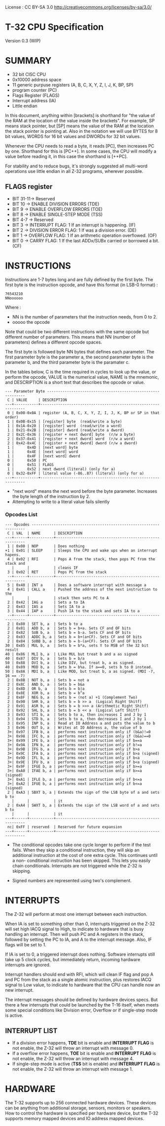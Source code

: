 License : CC BY-SA 3.0 http://creativecommons.org/licenses/by-sa/3.0/

T-32 CPU Specification
======================
Version 0.3 (WIP)


SUMMARY
=======

* 32 bit CISC CPU
* 0x10000 address space
* 11 generic purpuse registers (A, B, C, X, Y, Z, I, J, K, BP, SP)
* program counter (PC)
* Flags Register (FLAGS)
* Interrupt address (IA)
* Little endian

In this document, anything within [brackets] is shorthand for "the value of the
RAM at the location of the value inside the brackets". For example, SP means
stack pointer, but [SP] means the value of the RAM at the location the stack
pointer is pointing at. Also in the notation we will use
BYTES for 8 bit values, WORDS for 16 bit values and DWORDs for 32 bit values. 

Whenever the CPU needs to read a byte, it reads [PC], then increases PC by one.
Shorthand for this is [PC++]. In some cases, the CPU will modify a value before
reading it, in this case the shorthand is [++PC].

For stability and to reduce bugs, it's strongly suggested all multi-word
operations use little endian in all Z-32 programs, wherever possible.


FLAGS register
--------------

- BIT 31-11-> Reserved
- BIT 10 -> ENABLE DIVISION ERRORS (TDE)
- BIT 9 -> ENABLE OVERFLOW ERRORS (TOE)
- BIT 8 -> ENABLE SINGLE-STEP MODE (TSS)
- BIT 4-7 -> Reserved
- BIT 3 -> INTERRUPT FLAG: 1 If an interrupt is happening. (IF)
- BIT 2 -> DIVISION ERROR FLAG: 1 If was a division error. (DE)
- BIT 1 -> OVERFLOW FLAG: 1 If an arithmetic operation overflowed. (OF)
- BIT 0 -> CARRY FLAG: 1 If the last ADDx/SUBx carried or borrowed a bit. (CF)


INSTRUCTIONS
============

Instructions are 1-7 bytes long and are fully defined by the first byte.
The first byte is the instruction opcode, and have this format (in LSB-0 
format) :

    76543210
    NNoooooo

Where :

- NN is the number of parameters that the instruction needs, from 0 to 2.
- ooooo the opcode


Note that could be two different instructions with the same opcode but different number of parameters. This means that NN (number of parameters) defines a different opcode spaces.

The first byte is followed byte NN bytes that defines each parameter. The first
parameter byte is the parameter a, the second parameter byte is the parameter 
b, and the third parameter byte is the paramater c.

In the tables below, C is the time required in cycles to look up the value, or
perform the opcode, VALUE is the numerical value, NAME is the mnemonic, and
DESCRIPTION is a short text that describes the opcode or value.


    --- Parameter Byte ------------------------------------------------------------
     C | VALUE     | DESCRIPTION
    ---+-----------+---------------------------------------------------------------
     0 | 0x00-0x0A | register (A, B, C, X, Y, Z, I, J, K, BP or SP in that order)
     1 | 0x0B-0x15 | [register] byte  (read/write a byte)
     1 | 0x1A-0x20 | [register] word  (read/write a word)
     1 | 0x21-0x2B | [register] dword (read/write a dword)
     2 | 0x2C-0x36 | [register + next dword] byte  (r/w a byte)
     2 | 0x37-0x41 | [register + next dword] word  (r/w a word)
     2 | 0x42-0x4C | [register + next dword] dword (r/w a dword)
     1 |      0x4D | [next word] byte
     1 |      0x4E | [next word] word
     1 |      0x4F | [next word] dword
     0 |      0x50 | PC
     0 |      0x51 | FLAGS
     1 |      0x52 | next dword (literal) (only for a)
     0 | 0x32-0xFF | literal value (-86..87) (literal) (only for a)
    ---+-----------+---------------------------------------------------------------
    
* "next word" means the next word before the byte parameter. Increases the byte
  length of the instruction by 2.
* Attempting to write to a literal value fails silently

### Opcodes List

    --- Opcodes -------------------------------------------------------------------
     C | VAL  | NAME      | DESCRIPTION
    ---+------+-----------+--------------------------------------------------------
     1 | 0x00 | NOP       | Does nothing
    +1 | 0x01 | SLEEP     | Sleeps the CPU and wake ups when an interrupt hapens.
     4 | 0x02 | RFI       | Pops A from the stack, then pops PC from the stack and
       |      |           | cleans IF
     3 | 0x02 | RET       | Pops PC from the stack
     --+------+-----------+--------------------------------------------------------
     5 | 0x40 | INT a     | Does a software interrupt with message a
     4 | 0x41 | CALL a    | Pushed the address of the next instruction to the
       |      |           | stack then sets PC to A
     2 | 0x42 | IAG a     | Sets a to IA  
     2 | 0x43 | IAS a     | Sets IA to a  
     3 | 0x44 | IAP a     | Push IA to the stack and sets IA to a
     --+------+-----------+--------------------------------------------------------
     2 | 0x80 | SET b, a  | Sets b to a
     2 | 0x81 | ADD b, a  | Sets b = b+a. Sets CF and OF bits
     2 | 0x82 | SUB b, a  | Sets b = b-a. Sets CF and OF bits
     2 | 0x83 | ADDC b, a | Sets b = b+(a+CF). Sets CF and OF bits
     2 | 0x84 | SUBB b, a | Sets b = b-(a+CF). Sets CF and OF bits
    30 | 0x85 | MUL b, a  | Sets b = b*a, sets Y to MSB of the 32 bit result
    40 | 0x86 | MLI b, a  | Like MUL but treat b and a as signed
    40 | 0x87 | DIV b, a  | Sets b = b/a
    50 | 0x88 | DVI b, a  | Like DIV, but treat b, a as signed.
    40 | 0x89 | MOD b, a  | Sets b = b%a. If a==0, sets b to 0 instead.
    50 | 0x8A | MDI b, a  | Like MOD, but treat b, a as signed. (MDI -7, 16 == -7)
     2 | 0x8B | NOT b, a  | Sets b = not a
     2 | 0x8C | AND b, a  | Sets b = b&a
     2 | 0x8D | OR b, a   | Sets b = b|a
     2 | 0x8E | XOR b, a  | Sets b = b^a
     2 | 0x8F | NEG b, a  | Sets b = (not a) +1 (Complement Two)
     2 | 0x90 | SHR b, a  | Sets b = b >> a  (Logical Right Shitf)
     2 | 0x91 | ASR b, a  | Sets b = b >>> a (Arithmetic Right Shitf)
     2 | 0x92 | SHL b, a  | Sets b = b << a  (Logical Left Shitf)
     3 | 0x93 | STI b, a  | Sets b to a, then increases I and J by 1
     3 | 0x94 | STD b, a  | Sets b to a, then decreases I and J by 1
     3 | 0x95 | INP b, a  | Read at IO Address a and puts the value to b
     3 | 0x96 | OUT b, a  | Writes at IO Address a, the value of b
     3+| 0x97 | IFB b, a  | performs next instruction only if (b&a)!=0
     3+| 0x98 | IFC b, a  | performs next instruction only if (b&a)==0
     3+| 0x99 | IFE b, a  | performs next instruction only if b==a 
     3+| 0x9A | IFN b, a  | performs next instruction only if b!=a 
     3+| 0x9B | IFG b, a  | performs next instruction only if b>a 
     3+| 0x9C | IFA b, a  | performs next instruction only if b>a (signed)
     3+| 0x9D | IFL b, a  | performs next instruction only if b<a 
     3+| 0x9E | IFU b, a  | performs next instruction only if b<a (signed)
     3+| 0x9F | IFGE b, a | performs next instruction only if b>=a 
     3+| 0xA0 | IFAE b, a | performs next instruction only if b>=a (signed)
     3+| 0xA1 | IFLE b, a | performs next instruction only if b<=a 
     3+| 0xA2 | IFUE b, a | performs next instruction only if b<=a (signed)
     2 | 0xA3 | SBXT b, a | Extends the sign of the LSB byte of a and sets b to
       |      |           | it
     2 | 0xA4 | SWXT b, a | Extends the sign of the LSB word of a and sets b to
       |      |           | it
    ---+------+-----------+--------------------------------------------------------
     nc| 0xFF | reserved  | Reserved for future expansion  
    ---+------+-----------+--------------------------------------------------------

* The conditional opcodes take one cycle longer to perform if the test fails.
  When they skip a conditional instruction, they will skip an additional
  instruction at the cost of one extra cycle. This continues until a non-
  conditional instruction has been skipped. This lets you easily chain
  conditionals. Interrupts are not triggered while the Z-32 is skipping.
    
* Signed numbers are represented using two's complement.


INTERRUPTS
==========

The Z-32 will perform at most one interrupt between each instruction.

When IA is set to something other than 0, interrupts triggered on the Z-32
will set high IACQ signal to High, to indicate to hardware that is busy handling
an interrupt. Then will push PC and A registers in the stack, followed by 
setting the PC to IA, and A to the interrupt message. Also, IF flags will be set
to 1.
 
If IA is set to 0, a triggered interrupt does nothing. Software interrupts still
take up 5 clock cycles, but immediately return, incoming hardware interrupts
are ignored. 

Interrupt handlers should end with RFI, which will clean IF flag and pop A and 
PC from the stack as a single atomic instruction, plus restores IACQ signal to 
Low value, to indicate to hardware that the CPU can handle now an
new interrupt.

The interrupt messages should be defined by hardware devices specs. But there a
few interrupts that could be launched by the T-16 itself, when meets some
special conditions like Division error, Overflow or if single-step mode is
active.


INTERRUPT LIST
--------------

- If a division error happens, **TDE** bit is enable and **INTERRUPT FLAG** is not enable, the Z-32 will throw an interrupt with message 0.
- If a overflow error happens, **TOE** bit is enable and **INTERRUPT FLAG** is not enable, the Z-32 will throw an interrupt with message 4.
- If single-step mode is active (**TSS** bit is enable) and **INTERRUPT FLAG** is not enable, the Z-32 will throw an interrupt with message 1.

HARDWARE
========   

The T-32 supports up to 256 connected hardware devices. These devices can
be anything from additional storage, sensors, monitors or speakers.
How to control the hardware is specified per hardware device, but the T-32
supports memory mapped devices and IO address mapped devices.


